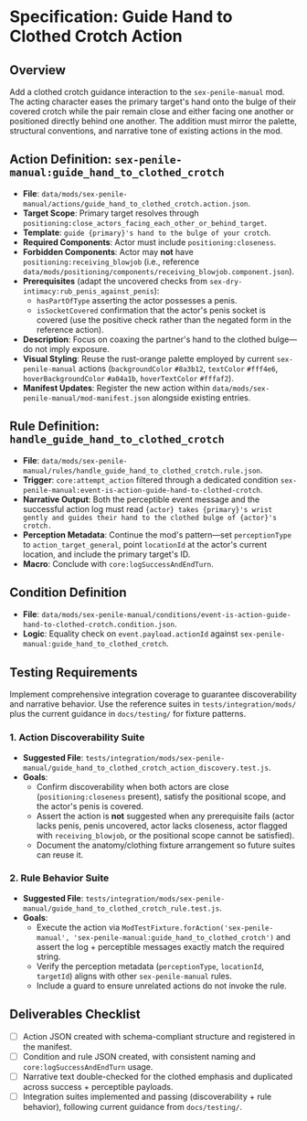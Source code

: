 # Specification: Guide Hand to Clothed Crotch Action

## Overview
Add a clothed crotch guidance interaction to the `sex-penile-manual` mod. The acting character eases the primary target's hand
onto the bulge of their covered crotch while the pair remain close and either facing one another or positioned directly behind
one another. The addition must mirror the palette, structural conventions, and narrative tone of existing actions in the mod.

## Action Definition: `sex-penile-manual:guide_hand_to_clothed_crotch`

- **File**: `data/mods/sex-penile-manual/actions/guide_hand_to_clothed_crotch.action.json`.
- **Target Scope**: Primary target resolves through `positioning:close_actors_facing_each_other_or_behind_target`.
- **Template**: `guide {primary}'s hand to the bulge of your crotch`.
- **Required Components**: Actor must include `positioning:closeness`.
- **Forbidden Components**: Actor may **not** have `positioning:receiving_blowjob` (i.e., reference `data/mods/positioning/components/receiving_blowjob.component.json`).
- **Prerequisites** (adapt the uncovered checks from `sex-dry-intimacy:rub_penis_against_penis`):
  - `hasPartOfType` asserting the actor possesses a penis.
  - `isSocketCovered` confirmation that the actor's penis socket is covered (use the positive check rather than the negated form in the reference action).
- **Description**: Focus on coaxing the partner's hand to the clothed bulge—do not imply exposure.
- **Visual Styling**: Reuse the rust-orange palette employed by current `sex-penile-manual` actions (`backgroundColor` `#8a3b12`, `textColor` `#fff4e6`, `hoverBackgroundColor` `#a04a1b`, `hoverTextColor` `#fffaf2`).
- **Manifest Updates**: Register the new action within `data/mods/sex-penile-manual/mod-manifest.json` alongside existing entries.

## Rule Definition: `handle_guide_hand_to_clothed_crotch`

- **File**: `data/mods/sex-penile-manual/rules/handle_guide_hand_to_clothed_crotch.rule.json`.
- **Trigger**: `core:attempt_action` filtered through a dedicated condition `sex-penile-manual:event-is-action-guide-hand-to-clothed-crotch`.
- **Narrative Output**: Both the perceptible event message and the successful action log must read `{actor} takes {primary}'s wrist gently and guides their hand to the clothed bulge of {actor}'s crotch.`
- **Perception Metadata**: Continue the mod's pattern—set `perceptionType` to `action_target_general`, point `locationId` at the actor's current location, and include the primary target's ID.
- **Macro**: Conclude with `core:logSuccessAndEndTurn`.

## Condition Definition

- **File**: `data/mods/sex-penile-manual/conditions/event-is-action-guide-hand-to-clothed-crotch.condition.json`.
- **Logic**: Equality check on `event.payload.actionId` against `sex-penile-manual:guide_hand_to_clothed_crotch`.

## Testing Requirements
Implement comprehensive integration coverage to guarantee discoverability and narrative behavior. Use the reference suites in
`tests/integration/mods/` plus the current guidance in `docs/testing/` for fixture patterns.

### 1. Action Discoverability Suite
- **Suggested File**: `tests/integration/mods/sex-penile-manual/guide_hand_to_clothed_crotch_action_discovery.test.js`.
- **Goals**:
  - Confirm discoverability when both actors are close (`positioning:closeness` present), satisfy the positional scope, and the actor's penis is covered.
  - Assert the action is **not** suggested when any prerequisite fails (actor lacks penis, penis uncovered, actor lacks closeness, actor flagged with `receiving_blowjob`, or the positional scope cannot be satisfied).
  - Document the anatomy/clothing fixture arrangement so future suites can reuse it.

### 2. Rule Behavior Suite
- **Suggested File**: `tests/integration/mods/sex-penile-manual/guide_hand_to_clothed_crotch_rule.test.js`.
- **Goals**:
  - Execute the action via `ModTestFixture.forAction('sex-penile-manual', 'sex-penile-manual:guide_hand_to_clothed_crotch')` and assert the log + perceptible messages exactly match the required string.
  - Verify the perception metadata (`perceptionType`, `locationId`, `targetId`) aligns with other `sex-penile-manual` rules.
  - Include a guard to ensure unrelated actions do not invoke the rule.

## Deliverables Checklist
- [ ] Action JSON created with schema-compliant structure and registered in the manifest.
- [ ] Condition and rule JSON created, with consistent naming and `core:logSuccessAndEndTurn` usage.
- [ ] Narrative text double-checked for the clothed emphasis and duplicated across success + perceptible payloads.
- [ ] Integration suites implemented and passing (discoverability + rule behavior), following current guidance from `docs/testing/`.
